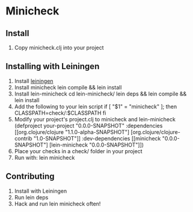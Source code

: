 Minicheck
====

Install
-------
1. Copy minicheck.clj into your project

Installing with Leiningen
----------
1. Install [leiningen](http://github.com/technomancy/leiningen)
1. Install minicheck
        lein compile && lein install
1. Install lein-minicheck
        cd lein-minicheck/
        lein deps && lein compile && lein install   
1. Add the following to your lein script
        if [ "$1" = "minicheck" ]; then
            CLASSPATH=check/:$CLASSPATH
        fi
1. Modify your project's project.clj to minicheck and lein-minicheck
        (defproject your-project "0.0.0-SNAPSHOT"
          :dependencies [[org.clojure/clojure "1.1.0-alpha-SNAPSHOT"]
                         [org.clojure/clojure-contrib "1.0-SNAPSHOT"]]
          :dev-dependencies [[minicheck "0.0.0-SNAPSHOT"]
                             [lein-minicheck "0.0.0-SNAPSHOT"]])
1. Place your checks in a check/ folder in your project
1. Run with:
        lein minicheck

Contributing
-----------
1. Install with Leiningen
2. Run
        lein deps
3. Hack and run lein minicheck often!